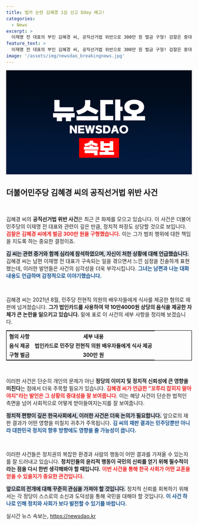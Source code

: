 ```yaml
---
title: 법카 논란 김혜경 1심 선고 Dday 예고!
categories:
  - News
excerpt: >
  이재명 전 대표의 부인 김혜경 씨, 공직선거법 위반으로 300만 원 벌금 구형! 검찰은 중대한 혐의를 언급하며 1심 선고는 8월 13일. 그녀의 눈물 속 진술은? 이 사건의 이면을 꼭 확인해보세요!
feature_text: >
  이재명 전 대표의 부인 김혜경 씨, 공직선거법 위반으로 300만 원 벌금 구형! 검찰은 중대한 혐의를 언급하며 1심 선고는 8월 13일. 그녀의 눈물 속 진술은? 이 사건의 이면을 꼭 확인해보세요!
image: '/assets/img/newsdao_breakingnews.jpg'
---
```


<p><img src="/assets/img/newsdao_breakingnews.jpg" alt="implanttips 속보" /></p>

<h2 data-ke-size="size26">더불어민주당 김혜경 씨의 공직선거법 위반 사건</h2>

<p data-ke-size="size16">&nbsp;</p>

<p>김혜경 씨의 <b>공직선거법 위반 사건</b>은 최근 큰 화제를 모으고 있습니다. 이 사건은 더불어민주당의 이재명 전 대표와 관련이 깊은 만큼, 정치적 파장도 상당할 것으로 보입니다. <b><span style="color: #ee2323;">검찰은 김혜경 씨에게 벌금 300만 원을 구형했습니다.</span></b> 이는 그가 범죄 행위에 대한 책임을 지도록 하는 중요한 결정이죠. </p>

<p><b><span style="background-color: #21538527;">김 씨는 관련 증거와 함께 심리에 참석하였으며, 자신이 처한 상황에 대해 언급했습니다.</span></b> 김혜경 씨는 남편 이재명 전 대표가 구속되는 일을 겪으면서 느낀 심정을 진솔하게 표현했는데, 이러한 발언들은 사건의 심각성을 더욱 부각시킵니다. <b><span style="color: #1a5490;">그녀는 남편과 나눈 대화 내용도 언급하며 감정적으로 이야기했습니다.</span></b></p>

<p data-ke-size="size16">&nbsp;</p>

<p>김혜경 씨는 2021년 8월, 민주당 전현직 의원의 배우자들에게 식사를 제공한 혐의로 재판에 넘겨졌습니다. <b>그가 법인카드를 사용하여 약 10만4000원 상당의 음식을 제공한 자체가 큰 논란을 일으키고 있습니다.</b> 밑에 표로 이 사건의 세부 사항을 정리해 보겠습니다.</p>

<table style="width:100%; border: 1px solid black;">
  <tr>
    <th style="text-align: center;"><b>혐의 사항</b></th>
    <th style="text-align: center;"><b>세부 내용</b></th>
  </tr>
  <tr>
    <td style="text-align: center; height: 17px;"><b>음식 제공</b></td>
    <td style="text-align: center; height: 17px;"><b>법인카드로 민주당 전현직 의원 배우자들에게 식사 제공</b></td>
  </tr>
  <tr>
    <td style="text-align: center; height: 17px;"><b>구형 벌금</b></td>
    <td style="text-align: center; height: 17px;"><b>300만 원</b></td>
  </tr>
</table>

<p data-ke-size="size16">&nbsp;</p>

<p>이러한 사건은 단순히 개인의 문제가 아닌 <b>정당의 이미지 및 정치적 신뢰성에 큰 영향을 미친다</b>는 점에서 더욱 주목할 필요가 있습니다. <b><span style="color: #ee2323;">김혜경 씨가 언급한 "꼬투리 잡히지 말아야지"라는 발언은 그 상황의 중대성을 잘 보여줍니다.</span></b> 이는 해당 사건이 단순한 법적인 측면을 넘어 사회적으로 어떻게 받아들여지는지를 잘 보여줍니다.</p>

<p><b><span style="background-color: #21538527;">정치적 편향이 깊은 한국사회에서, 이러한 사건은 더욱 논의가 필요합니다.</span></b> 앞으로의 재판 결과가 어떤 영향을 미칠지 귀추가 주목됩니다. <b><span style="color: #1a5490;">김 씨의 재판 결과는 민주당뿐만 아니라 대한민국 정치의 향후 방향에도 영향을 줄 가능성이 큽니다.</span></b></p>

<p data-ke-size="size16">&nbsp;</p>

<p>이러한 사건들은 정치권의 복잡한 환경과 사람의 행동이 어떤 결과를 가져올 수 있는지를 잘 드러내고 있습니다. <b>정치인들의 윤리적 행동이 국민의 신뢰를 얻기 위해 필수적이라는 점을 다시 한번 생각해봐야 할 때입니다.</b> <b><span style="color: #ee2323;">이번 사건을 통해 한국 사회가 어떤 교훈을 얻을 수 있을지가 중요한 관건입니다.</span></b> </p>

<p><b><span style="background-color: #21538527;">앞으로의 전개에 대해 꾸준히 관심을 가져야 할 것입니다.</span></b> 정치적 신뢰를 회복하기 위해서는 각 정당이 스스로의 소신과 도덕성을 통해 국민을 대해야 할 것입니다. <b><span style="color: #1a5490;">이 사건 하나로 인해 정치와 사회가 보다 발전할 수 있기를 바랍니다.</span></b></p>
실시간 뉴스 속보는, <a href="https://newsdao.kr" rel="dofollow">https://newsdao.kr</a>



